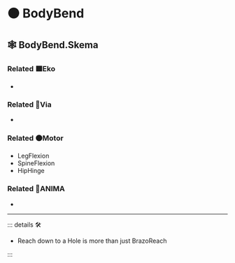 # 🟠 <motor>BodyBend</motor>

## 🕸 BodyBend.Skema

### Related 🟩<ekos>Eko</ekos>

-

### Related 🔻<via>Via</via>

-

### Related 🟠<motor>Motor</motor>

- LegFlexion
- SpineFlexion
- HipHinge

### Related 💜<anima>ANIMA</anima>

-

---

<!-- =================================================== -->
<!-- =================================================== -->
<!-- =================================================== -->
<!-- =================================================== -->
<!-- =================================================== -->
::: details 🛠

- Reach down to a Hole is more than just BrazoReach

:::
